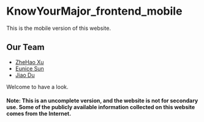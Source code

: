 # KnowYourMajor_frontend_mobile

This is the mobile version of this website.

## Our Team
- [ZheHao Xu](https://github.com/Nizer-cn)
- [Eunice Sun](https://github.com/EuniceMadya)
- [Jiao Du](https://github.com/Tokaka)


Welcome to have a look.

#### Note: This is an uncomplete version, and the website is not for secondary use. Some of the publicly available information collected on this website comes from the Internet. 


